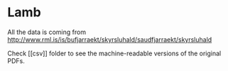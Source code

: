 Lamb
====

All the data is coming from http://www.rml.is/is/bufjarraekt/skyrsluhald/saudfjarraekt/skyrsluhald

Check [[csv]] folder to see the machine-readable versions of the original PDFs.

